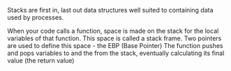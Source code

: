 Stacks are first in, last out data structures well suited to containing data used by processes.

When your code calls a function, space is made on the stack for the local variables of that function. This space is called a stack frame. Two pointers are used to define this space - the EBP (Base Pointer)
The function pushes and pops variables to and the from the stack, eventually calculating its final value (the return value) 